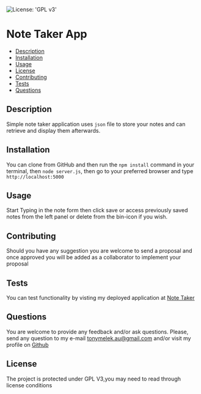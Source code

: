 ![License: 'GPL v3'](https://img.shields.io/badge/License-GPLv3-blue.svg)
# Note Taker App
* [Description](#description)
* [Installation](#installation)
* [Usage](#usage)
* [License](#license)
* [Contributing](#contributing)
* [Tests](#tests)
* [Questions](#questions)
## Description
Simple note taker application uses `json` file to store your notes and can retrieve and display them afterwards.
## Installation
You can clone from GitHub and then run the `npm install` command in your terminal, then `node server.js`, then go to your preferred browser and type `http://localhost:5000`
## Usage
Start Typing in the note form then click save or access previously saved notes from the left panel or delete from the bin-icon if you wish.
## Contributing
Should you have any suggestion you are welcome to send a proposal and once approved you will be added as a collaborator to implement your proposal
## Tests
You can test functionality by visting my deployed application at [Note Taker](https://notestaker-tony.herokuapp.com/)
## Questions
You are welcome to provide any feedback and/or ask questions.
Please, send any question to my e-mail [tonymelek.au@gmail.com](mailto:tonymelek.au@gmail.com) and/or visit my profile on [Github](https://github.com/tonymelek)

## License
The project is protected under GPL V3,you may need to read through license conditions
            
